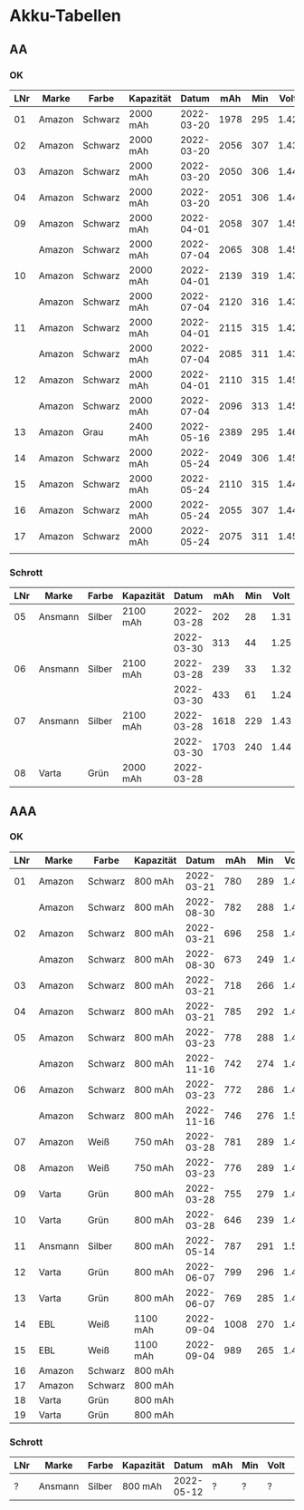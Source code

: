 Akku-Tabellen
=============

## AA

### OK

LNr | Marke   | Farbe   | Kapazität | Datum      | mAh  | Min | Volt | Anmerkung
----|---------|---------|-----------|------------|------|-----|------|-----------
01  | Amazon  | Schwarz | 2000 mAh  | 2022-03-20 | 1978 | 295 | 1.42 |
02  | Amazon  | Schwarz | 2000 mAh  | 2022-03-20 | 2056 | 307 | 1.43 |
03  | Amazon  | Schwarz | 2000 mAh  | 2022-03-20 | 2050 | 306 | 1.44 |
04  | Amazon  | Schwarz | 2000 mAh  | 2022-03-20 | 2051 | 306 | 1.44 |
09  | Amazon  | Schwarz | 2000 mAh  | 2022-04-01 | 2058 | 307 | 1.45 |
    | Amazon  | Schwarz | 2000 mAh  | 2022-07-04 | 2065 | 308 | 1.45 |
10  | Amazon  | Schwarz | 2000 mAh  | 2022-04-01 | 2139 | 319 | 1.43 |
    | Amazon  | Schwarz | 2000 mAh  | 2022-07-04 | 2120 | 316 | 1.43 |
11  | Amazon  | Schwarz | 2000 mAh  | 2022-04-01 | 2115 | 315 | 1.42 |
    | Amazon  | Schwarz | 2000 mAh  | 2022-07-04 | 2085 | 311 | 1.43 |
12  | Amazon  | Schwarz | 2000 mAh  | 2022-04-01 | 2110 | 315 | 1.45 |
    | Amazon  | Schwarz | 2000 mAh  | 2022-07-04 | 2096 | 313 | 1.45 |
13  | Amazon  | Grau    | 2400 mAh  | 2022-05-16 | 2389 | 295 | 1.46 |
14  | Amazon  | Schwarz | 2000 mAh  | 2022-05-24 | 2049 | 306 | 1.45 |
15  | Amazon  | Schwarz | 2000 mAh  | 2022-05-24 | 2110 | 315 | 1.44 |
16  | Amazon  | Schwarz | 2000 mAh  | 2022-05-24 | 2055 | 307 | 1.44 |
17  | Amazon  | Schwarz | 2000 mAh  | 2022-05-24 | 2075 | 311 | 1.45 |
    |         |         |           |            |      |     |      |

### Schrott

LNr | Marke   | Farbe   | Kapazität | Datum      | mAh  | Min | Volt | Anmerkung
----|---------|---------|-----------|------------|------|-----|------|-----------
05  | Ansmann | Silber  | 2100 mAh  | 2022-03-28 |  202 |  28 | 1.31 |
    |         |         |           | 2022-03-30 |  313 |  44 | 1.25 |
06  | Ansmann | Silber  | 2100 mAh  | 2022-03-28 |  239 |  33 | 1.32 |
    |         |         |           | 2022-03-30 |  433 |  61 | 1.24 |
07  | Ansmann | Silber  | 2100 mAh  | 2022-03-28 | 1618 | 229 | 1.43 |
    |         |         |           | 2022-03-30 | 1703 | 240 | 1.44 |
08  | Varta   | Grün    | 2000 mAh  | 2022-03-28 |      |     |      | KAPUTT -> verschrottet

## AAA

### OK

LNr | Marke  | Farbe   | Kapazität | Datum      | mAh  | Min | Volt
----|--------|---------|-----------|------------|------|-----|-------
01  | Amazon | Schwarz |  800 mAh  | 2022-03-21 | 780  | 289 | 1.45
    | Amazon | Schwarz |  800 mAh  | 2022-08-30 | 782  | 288 | 1.47
02  | Amazon | Schwarz |  800 mAh  | 2022-03-21 | 696  | 258 | 1.48
    | Amazon | Schwarz |  800 mAh  | 2022-08-30 | 673  | 249 | 1.46
03  | Amazon | Schwarz |  800 mAh  | 2022-03-21 | 718  | 266 | 1.49
04  | Amazon | Schwarz |  800 mAh  | 2022-03-21 | 785  | 292 | 1.49
05  | Amazon | Schwarz |  800 mAh  | 2022-03-23 | 778  | 288 | 1.46
    | Amazon | Schwarz |  800 mAh  | 2022-11-16 | 742  | 274 | 1.48
06  | Amazon | Schwarz |  800 mAh  | 2022-03-23 | 772  | 286 | 1.48
    | Amazon | Schwarz |  800 mAh  | 2022-11-16 | 746  | 276 | 1.50
07  | Amazon | Weiß    |  750 mAh  | 2022-03-28 | 781  | 289 | 1.49
08  | Amazon | Weiß    |  750 mAh  | 2022-03-23 | 776  | 289 | 1.49
09  | Varta  | Grün    |  800 mAh  | 2022-03-28 | 755  | 279 | 1.48
10  | Varta  | Grün    |  800 mAh  | 2022-03-28 | 646  | 239 | 1.46
11  | Ansmann| Silber  |  800 mAh  | 2022-05-14 | 787  | 291 | 1.51
12  | Varta  | Grün    |  800 mAh  | 2022-06-07 | 799  | 296 | 1.48
13  | Varta  | Grün    |  800 mAh  | 2022-06-07 | 769  | 285 | 1.47
14  | EBL    | Weiß    | 1100 mAh  | 2022-09-04 |1008  | 270 | 1.46
15  | EBL    | Weiß    | 1100 mAh  | 2022-09-04 | 989  | 265 | 1.45
16  | Amazon | Schwarz |  800 mAh  | 
17  | Amazon | Schwarz |  800 mAh  | 
18  | Varta  | Grün    |  800 mAh  |
19  | Varta  | Grün    |  800 mAh  |

### Schrott

LNr | Marke   | Farbe   | Kapazität | Datum      | mAh  | Min | Volt | Anmerkung
----|---------|---------|-----------|------------|------|-----|------|-------------
?   | Ansmann | Silber  |  800 mAh  | 2022-05-12 | ?    | ?   | ?    | Anzeige HIGH
